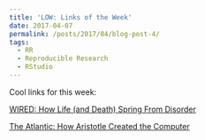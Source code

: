 ```yaml
---
title: 'LOW: Links of the Week'
date: 2017-04-07
permalink: /posts/2017/04/blog-post-4/
tags:
  - RR
  - Reproducible Research
  - RStudio
---
```


Cool links for this week:

[WIRED: How Life (and Death) Spring From Disorder](https://www.wired.com/2017/02/life-death-spring-disorder/)

[The Atlantic: How Aristotle Created the Computer](https://www.theatlantic.com/technology/archive/2017/03/aristotle-computer/518697/)